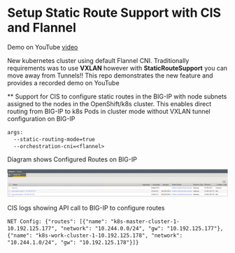 # Setup Static Route Support with CIS and Flannel

Demo on YouTube [video](https://youtu.be/23FcfYbdP18)

New kubernetes cluster using default Flannel CNI. Traditionally requirements was to use **VXLAN** however with **StaticRouteSupport** you can move away from Tunnels!! This repo demonstrates the new feature and provides a recorded demo on YouTube

** Support for CIS to configure static routes in the BIG-IP with node subnets assigned to the nodes in the OpenShift/k8s cluster. This enables direct routing from BIG-IP to k8s Pods in cluster mode without VXLAN tunnel configuration on BIG-IP

```
args:
  --static-routing-mode=true
  --orchestration-cni=<flannel>
```

Diagram shows Configured Routes on BIG-IP

![Routes](https://github.com/mdditt2000/kubernetes-1-31/blob/main/staticroutesupport/flannel/picture/2024-11-11_15-24-09.png)

CIS logs showing API call to BIG-IP to configure routes

```
NET Config: {"routes": [{"name": "k8s-master-cluster-1-10.192.125.177", "network": "10.244.0.0/24", "gw": "10.192.125.177"}, {"name": "k8s-work-cluster-1-10.192.125.178", "network": "10.244.1.0/24", "gw": "10.192.125.178"}]}
```
